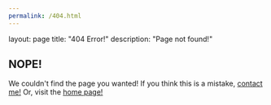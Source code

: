 ```yaml
---
permalink: /404.html
---
```

layout: page
title: "404 Error!"
description: "Page not found!"

## NOPE!

We couldn't find the page you wanted! If you think this is a mistake, [contact me!](hendricmax@icloud.com) Or, visit the [home page!](https://hendricomaximus.github.io/)
